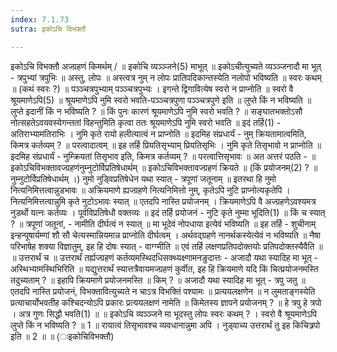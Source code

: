 ```yaml
---
index: 7.1.73
sutra: इकोऽचि विभक्तौ

---
```

 इकोऽचि विभक्तौ अज्ग्रहणं किमर्थम् / ॥ इकोचि व्यञ्ञ्जने(5) माभूत् ॥ इकोऽचीत्युच्यते व्यञ्ञ्जनादौ मा भूत् - त्रपुभ्यां त्रपुभिः ॥ अस्तु, लोपः ॥ अस्त्वत्र नुम् न लोपः प्रातिपदिकान्तस्येति नलोपो भविष्यति ॥ स्वरः कथम् ॥ (कथं स्वरः ?) ॥ पञ्ञ्चत्रपुभ्याम् पञ्ञ्चत्रपुभ्यः । इगन्ते द्विगावित्येष स्वरो न प्राप्नोति ॥ स्वरो वै श्रूयमाणेऽपि(5) ॥ श्रूयमाणेऽपि नुमि स्वरो भवति-पञ्ञ्चत्रपुणा पञ्ञ्चत्रपुणे इति ॥ लुप्ते किं न भविष्यति ॥ लुप्ते इदानीं किं न भविष्यति ? ॥ किं पुनः कारणं श्रूयमाणेऽपि नुमि स्वरो भवति ? ॥ सङ्घातभक्तोऽसौ नोत्सहतेऽवयवस्येगन्ततां विहन्तुमिति कृत्वा ततः श्रूयमाणेऽपि नुमि स्वरो भवति ॥ इदं तर्हि(1) - अतिराभ्यामतिराभिः । नुमि कृते रायो हलीत्यात्वं न प्राप्नोति ॥ इदमिह संप्रधार्यं - नुम् क्रियतामात्वमिति, किमत्र कर्तव्यम् ? ॥ परत्वादात्वम् ॥ इह तर्हि प्रियतिसृभ्याम् प्रियतिसृभिः । नुमि कृते तिसृभावो न प्राप्नोति ॥ इदमिह संप्रधार्यं - नुम्क्रियतां तिसृभाव इति, किमत्र कर्तव्यम् ? ॥ परत्वात्तिसृभावः ॥ अत अत्तरं पठति -  ॥ इकोऽचिविभक्तावज्ग्रहणंनुम्नुटोर्विप्रतिषेधार्थम् ॥ इकोऽचिविभक्तावज्ग्रहणं क्रियते ॥ (किं प्रयोजनम्(2) ? ॥ नुम्नुटोर्विप्रतिषेधार्थम् ।) नुमो नुडि्वप्रतिषेधेन यथा स्यात् - त्रपूणां जतूनाम् ॥ इतरथा हि नुमो नित्यनिमित्तत्वान्नुडभावः ॥ अक्रियमाणे ह्यज्ग्रहणे नित्यनिमित्तो नुम्, कृतेऽपि नुटि प्राप्नोत्यकृतेपि । नित्यनिमित्तत्वान्नुमि कृते नुटोऽभावः स्यात् ॥ एतदपि नास्ति प्रयोजनम् । क्रियमाणेऽपि वै अज्ग्रहणेऽवश्यमत्र नुडर्थो यत्नः कर्तव्यः । पूर्वविप्रतिषेधौ वक्तव्यः ॥ इदं तर्हि प्रयोजनं - नुटि कृते नुम्मा भूदिति(1) ॥ किं च स्यात् ? ॥ त्रपूणां जतूनां, - नामीति दीर्घत्वं न स्यात् ॥ मा भूदेवं नोपधाया इत्येवं भविष्यति ॥ इह तर्हि - शुचीनाम् इन्हन्पूषार्यम्णां शौ सौ चेत्यस्मान्नियमान्न प्राप्नोति दीर्घत्वम् । अर्थवद्ग्रहणे नानर्थकस्येत्येवं न भविष्यति ॥ नैषा परिभाषेह शक्या विज्ञातुम्, इह हि दोषः स्यात्  - वाग्ग्मीति ॥ एवं तर्हि लक्षणप्रतिपदोक्तयोः प्रतिपदोक्तस्यैवैति ॥ ॥ उत्तरार्थं च ॥ उत्तरार्थं तर्ह्यज्ग्रहणं कर्तव्यमस्थिदधिसक्थ्यक्ष्णामनङुदात्तः - अजादौ यथा स्यादिह मा भूत् - अस्थिभ्यामस्थिभिरिति ॥ यद्युत्तरार्थं स्यात्तत्रैवायमज्ग्रहणं कुर्वीत, इह हि क्रियमाणे यदि किं चित्प्रयोजनमस्ति तदुच्यताम् ? ॥ इहापि क्रियमाणे प्रयोजनमस्ति ॥ किम् ? ॥ अजादौ यथा स्यादिह मा भूत् - त्रपु जतु ॥ एतदपि नास्ति प्रयोजनं, विभक्तावित्युच्यते न चाऽत्र विभक्तिं पश्यामः ॥ प्रत्ययलक्षणेन ॥ न लुमताङ्गस्येति प्रत्याचार्योभवतीह कश्चिदन्योऽपि प्रकारः प्रत्ययलक्षणं नामेति ॥ किमेतस्य ज्ञापने प्रयोजनम् ? ॥ हे त्रपु हे त्रपो । अत्र गुणः सिद्धौ भवति(1) ॥ ॥ इकोऽचि व्यञ्ञ्जने मा भूदस्तु लोपः स्वरः कथम् ? । स्वरो वै श्रूयमाणेऽपि लुप्ते किं न भविष्यति ? ॥ 1 ॥ रायात्वं तिसृभावश्च व्यवधानान्नुमा अपि । नुड्वाच्य उत्तरार्थं तु इह किचित्र्रपो इति ॥ 2 ॥ ॥ (ःइकोचिविभक्तौ) 